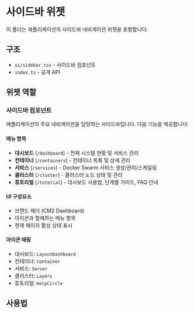 # 사이드바 위젯

이 폴더는 애플리케이션의 사이드바 네비게이션 위젯을 포함합니다.

## 구조

- `ui/sidebar.tsx` - 사이드바 컴포넌트
- `index.ts` - 공개 API

## 위젯 역할

### 사이드바 컴포넌트

애플리케이션의 주요 네비게이션을 담당하는 사이드바입니다. 다음 기능을 제공합니다:

#### 메뉴 항목
- **대시보드** (`/dashboard`) - 전체 시스템 현황 및 서비스 관리
- **컨테이너** (`/containers`) - 컨테이너 목록 및 상세 관리
- **서비스** (`/services`) - Docker Swarm 서비스 생성/관리/스케일링
- **클러스터** (`/cluster`) - 클러스터 노드 상태 및 관리
- **튜토리얼** (`/tutorial`) - 대시보드 사용법, 단계별 가이드, FAQ 안내

#### UI 구성요소
- 브랜드 헤더 (CM2 Dashboard)
- 아이콘과 함께하는 메뉴 항목
- 현재 페이지 활성 상태 표시

#### 아이콘 매핑
- 대시보드: `LayoutDashboard`
- 컨테이너: `Container`
- 서비스: `Server`
- 클러스터: `Layers`
- 튜토리얼: `HelpCircle`

## 사용법

```